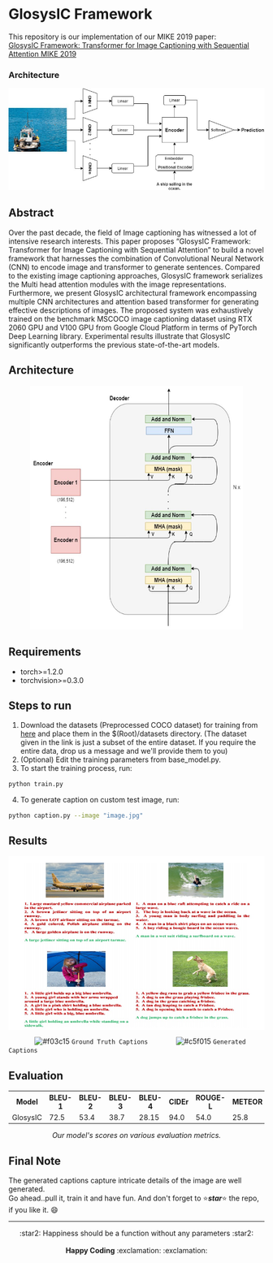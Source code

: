 # GlosysIC Framework


This repository is our implementation of our MIKE 2019 paper: <br>
[GlosysIC Framework: Transformer for Image Captioning with Sequential Attention MIKE 2019](https://link.springer.com/chapter/10.1007%2F978-3-030-66187-8_31)

### Architecture 

<p align="center">
  <img src="images/MIKE_GlosysIC_Architecture.jpg">
</p>

## Abstract
Over the past decade, the field of Image captioning has witnessed a lot of intensive research interests. This paper proposes
“GlosysIC Framework: Transformer for Image Captioning with Sequential Attention” to build a novel framework that harnesses the
combination of Convolutional Neural Network (CNN) to encode image and transformer to generate sentences. Compared to the existing
image captioning approaches, GlosysIC framework serializes the Multi head attention modules with the image representations.
Furthermore, we present GlosysIC architectural framework encompassing multiple CNN architectures and attention based transformer
for generating effective descriptions of images. The proposed system was exhaustively trained on the benchmark MSCOCO image
captioning dataset using RTX 2060 GPU and V100 GPU from Google Cloud Platform in terms of PyTorch Deep Learning library.
Experimental results illustrate that GlosysIC significantly outperforms the previous state-of-the-art models.

## Architecture
<p align="center">
  <img width=420 height=480 src="images/GlosysIC_Transformer_Architecture.jpg">
</p>

## Requirements
* torch>=1.2.0 <br>
* torchvision>=0.3.0 <br>

## Steps to run
1. Download the datasets (Preprocessed COCO dataset) for training from [here](https://drive.google.com/drive/u/1/folders/1Aey60cZR_mBrVfBVOOSd-OFcR_FnToUB) and place them in the $(Root)/datasets directory. (The dataset given in the link is just a subset of the entire dataset. If you require the entire data, drop us a message and we'll provide them to you) <br>
2. (Optional) Edit the training parameters from base_model.py.
3. To start the training process, run:
```.bash
python train.py
```
4. To generate caption on custom test image, run:
```.bash
python caption.py --image "image.jpg"
```

## Results
<img align='center' src="images/Evaluation_GlosysIC.jpg">

&nbsp;&nbsp;&nbsp;&nbsp;&nbsp;&nbsp;&nbsp;&nbsp;&nbsp;&nbsp;&nbsp;&nbsp; ![#f03c15](https://imgrp2.xiaolee.net/i/aHR0cHM6Ly9wbGFjZWhvbGQuaXQvMTUvZjAzYzE1LzAwMDAwMD90ZXh0PSs=.jpg) `Ground Truth Captions`
&nbsp;&nbsp;&nbsp;&nbsp;&nbsp;&nbsp;&nbsp;&nbsp;&nbsp;&nbsp;&nbsp;&nbsp; ![#c5f015](https://imgrp2.xiaolee.net/i/aHR0cHM6Ly9wbGFjZWhvbGQuaXQvMTUvYzVmMDE1LzAwMDAwMD90ZXh0PSs=.jpg) `Generated Captions`

## Evaluation
<table align='center'>
  <tr>
    <th>Model</th>
    <th>BLEU-1</th>
    <th>BLEU-2</th>
    <th>BLEU-3</th>
    <th>BLEU-4</th>
    <th>CIDEr</th>
    <th>ROUGE-L</th>
    <th>METEOR</th>    
  </tr>
  <tr>
    <td>GlosysIC</td>
    <td>72.5</td>
    <td>53.4</td>
    <td>38.7</td>
    <td>28.15</td>
    <td>94.0</td>
    <td>54.0</td>
    <td>25.8</td>    
  </tr>
</table>
<p align="center">
<em>Our model's scores on various evaluation metrics. </em><br>
</p>

## Final Note
The generated captions capture intricate details of the image are well generated. <br>
Go ahead..pull it, train it and have fun. And don't forget to :star:<b><i>star</i></b>:star: the repo, if you like it. :smile:

-------------------------------------
<p align="center">
:star2: Happiness should be a function without any parameters :star2: <br> <br>
<b>Happy Coding</b> :exclamation: :exclamation:
</p>
